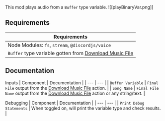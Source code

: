 This mod plays audio from a `Buffer` type variable.
![[playBinaryVar.png]]

## Requirements
| Requirements |
| --- |
| Node Modules: `fs`, `stream`, `@discordjs/voice` |
| `Buffer` type variable gotten from [Download Music File](https://github.com/slothyace/bmods-acedia/blob/main/.documentation/Download%20Music%20File.md) |

## Documentation
Inputs
| Component | Documentation | 
| --- | --- |
| `Buffer Variable` | `Final File` output from the [Download Music File](https://github.com/slothyace/bmods-acedia/blob/main/.documentation/Download%20Music%20File.md) action. |
| `Song Name` | `Final File Name` output from the [Download Music File](https://github.com/slothyace/bmods-acedia/blob/main/.documentation/Download%20Music%20File.md) action or any string/text. |

Debugging
| Component | Documentation |
| --- | --- |
| `Print Debug Statements` | When toggled on, will print the variable type and check results. |